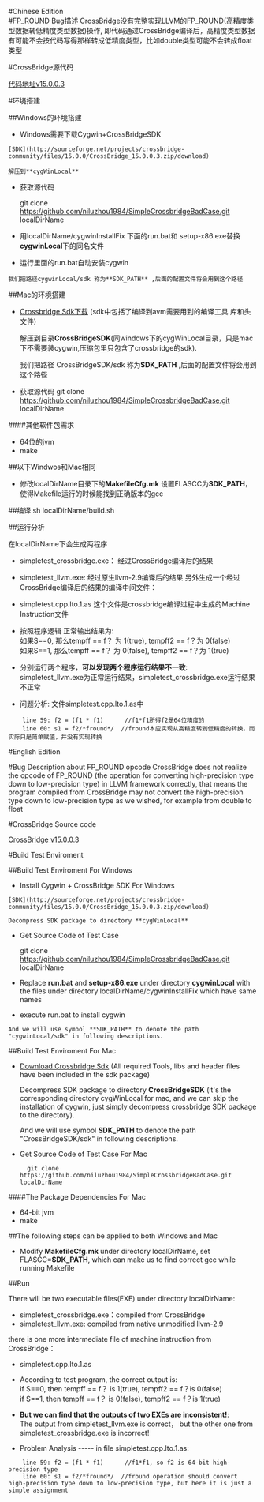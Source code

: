 
#Chinese Edition   
#FP_ROUND Bug描述
CrossBridge没有完整实现LLVM的FP_ROUND(高精度类型数据转低精度类型数据)操作, 即代码通过CrossBridge编译后，高精度类型数据有可能不会按代码写得那样转成低精度类型，比如double类型可能不会转成float类型

#CrossBridge源代码

[代码地址v15.0.0.3](https://github.com/crossbridge-community/crossbridge/tree/v15.0.0.3) 


#环境搭建

##Windows的环境搭建

   * Windows需要下载Cygwin+CrossBridgeSDK

   	[SDK](http://sourceforge.net/projects/crossbridge-community/files/15.0.0/CrossBridge_15.0.0.3.zip/download)
    
	解压到**cygWinLocal**

   * 获取源代码
   
		git clone https://github.com/niluzhou1984/SimpleCrossbridgeBadCase.git localDirName

   * 用localDirName/cygwinInstallFix 下面的run.bat和 setup-x86.exe替换**cygwinLocal**下的同名文件

   * 运行里面的run.bat自动安装cygwin
   
	我们把路径cygwinLocal/sdk 称为**SDK_PATH** ,后面的配置文件将会用到这个路径

##Mac的环境搭建

* [Crossbridge Sdk下载](http://sourceforge.net/projects/crossbridge-community/files/15.0.0/CrossBridge_15.0.0.3.dmg/download)
(sdk中包括了编译到avm需要用到的编译工具 库和头文件) 
    
    解压到目录**CrossBridgeSDK**(同windows下的cygWinLocal目录，只是mac下不需要装cygwin,压缩包里只包含了crossbridge的sdk).

	我们把路径 CrossBridgeSDK/sdk 称为**SDK_PATH** ,后面的配置文件将会用到这个路径
	
* 获取源代码
		git clone https://github.com/niluzhou1984/SimpleCrossbridgeBadCase.git  localDirName
		
####其他软件包需求
   * 64位的jvm
   * make
   
##以下Windwos和Mac相同

* 修改localDirName目录下的**MakefileCfg.mk** 设置FLASCC为**SDK_PATH**，使得Makefile运行的时候能找到正确版本的gcc


##编译
	sh localDirName/build.sh
	


##运行分析

在localDirName下会生成两程序
* simpletest_crossbridge.exe： 经过CrossBridge编译后的结果
* simpletest_llvm.exe:  经过原生llvm-2.9编译后的结果
另外生成一个经过CrossBridge编译后的结果的编译中间文件：    
* simpletest.cpp.lto.1.as 这个文件是crossbridge编译过程中生成的Machine Instruction文件 

* 按照程序逻辑 正常输出结果为:   
        如果S==0, 那么tempff == f？ 为 1(true),  tempff2 == f？为 0(false)    
        如果S==1, 那么tempff == f？ 为 0(false),  tempff2 == f？为 1(true)
	
* 分别运行两个程序，**可以发现两个程序运行结果不一致**:    
        simpletest_llvm.exe为正常运行结果，simpletest_crossbridge.exe运行结果不正常  


* 问题分析: 文件simpletest.cpp.lto.1.as中    
```
	line 59: f2 = (f1 * f1)      //f1*f1所得f2是64位精度的    
	line 60: s1 = f2/*fround*/  //fround本应实现从高精度转到低精度的转换，而实际只是简单赋值，并没有实现转换
```

#English Edition

#Bug Description about FP_ROUND opcode 
CrossBridge does not realize the opcode of FP_ROUND (the operation for converting high-precision type down to low-precision type) in LLVM framework correctly, that means the program compiled from CrossBridge may not convert the high-precision type down to low-precision type as we wished, for example from double to float


#CrossBridge Source code

[CrossBridge v15.0.0.3](https://github.com/crossbridge-community/crossbridge/tree/v15.0.0.3) 

#Build Test Enviroment

##Build Test Enviroment For Windows

   * Install Cygwin + CrossBridge SDK For Windows

   	[SDK](http://sourceforge.net/projects/crossbridge-community/files/15.0.0/CrossBridge_15.0.0.3.zip/download) 

	Decompress SDK package to directory **cygWinLocal** 

   * Get Source Code of Test Case
  
		git clone https://github.com/niluzhou1984/SimpleCrossbridgeBadCase.git localDirName

   * Replace **run.bat** and **setup-x86.exe** under directory **cygwinLocal** with the files under directory localDirName/cygwinInstallFix which have same names
    
   * execute run.bat to install cygwin 
   
	And we will use symbol **SDK_PATH** to denote the path "cygwinLocal/sdk" in following descriptions.

##Build Test Enviroment For Mac

* [Download Crossbridge Sdk](http://sourceforge.net/projects/crossbridge-community/files/15.0.0/CrossBridge_15.0.0.3.dmg/download)
    (All required Tools, libs and header files have been included in the sdk package)
	
    Decompress SDK package to directory **CrossBridgeSDK** (it's the corresponding directory cygWinLocal for mac, and we can skip the installation of cygwin, just simply decompress crossbridge SDK package to the directory).

	And we will use symbol **SDK_PATH** to denote the path "CrossBridgeSDK/sdk" in following descriptions.
	
* Get Source Code of Test Case For Mac 

		git clone https://github.com/niluzhou1984/SimpleCrossbridgeBadCase.git localDirName
		
####The Package Dependencies For Mac
   * 64-bit jvm
   * make
   
##The following steps can be applied to both Windows and Mac

* Modify **MakefileCfg.mk** under directory localDirName, set FLASCC=**SDK_PATH**, which can make us to find correct gcc while running Makefile

##Run

There will be two executable files(EXE) under directory localDirName:
* simpletest_crossbridge.exe：compiled from CrossBridge
* simpletest_llvm.exe: compiled from native unmodified llvm-2.9

there is one more intermediate file of machine instruction from CrossBridge：    
* simpletest.cpp.lto.1.as  


* According to test program, the correct output is:   
	if S==0, then tempff == f？ is 1(true),  tempff2 == f？is 0(false)    
	if S==1, then tempff == f？ is 0(false),  tempff2 == f？is 1(true)
	
* **But we can find that the outputs of two EXEs are inconsistent!**:    
       The output from simpletest_llvm.exe is correct， but the other one from simpletest_crossbridge.exe is incorrect!


* Problem Analysis  -----  in file simpletest.cpp.lto.1.as:    
```
	line 59: f2 = (f1 * f1)      //f1*f1, so f2 is 64-bit high-precision type     
	line 60: s1 = f2/*fround*/  //fround operation should convert high-precision type down to low-precision type, but here it is just a simple assignment 
```



